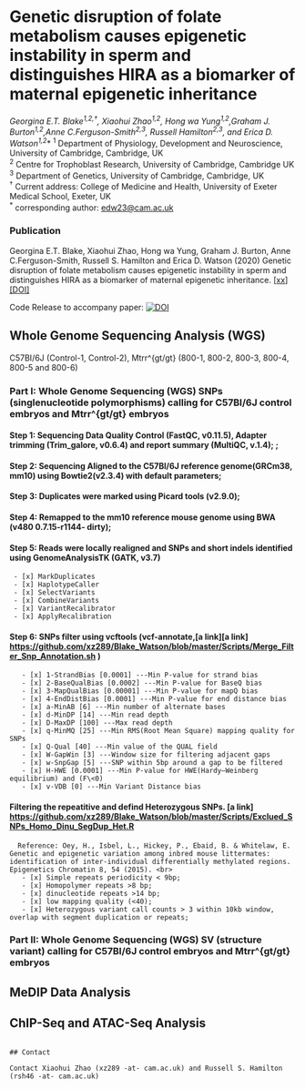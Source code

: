 # Genetic disruption of folate metabolism causes epigenetic instability in sperm and distinguishes HIRA as a biomarker of maternal epigenetic inheritance
**Georgina E.T. Blake<sup>1,2,†</sup>, Xiaohui Zhao<sup>1,2</sup>, Hong wa Yung<sup>1,2</sup>,Graham J. Burton<sup>1,2</sup>,Anne C.Ferguson-Smith<sup>2,3</sup>,
Russell Hamilton<sup>2,3</sup>, and Erica D. Watson<sup>1,2*</sup>**
<sup>1</sup> Department of Physiology, Development and Neuroscience, University of Cambridge, Cambridge, UK <br>
<sup>2</sup> Centre for Trophoblast Research, University of Cambridge, Cambridge UK<br>
<sup>3</sup> Department of Genetics, University of Cambridge, Cambridge, UK<br>
<sup>†</sup> Current address: College of Medicine and Health, University of Exeter Medical School, Exeter, UK<br>
<sup>*</sup> corresponding author: edw23@cam.ac.uk<br>

### Publication ###

Georgina E.T. Blake, Xiaohui Zhao, Hong wa Yung, Graham J. Burton, Anne C.Ferguson-Smith, Russell S. Hamilton and Erica D. Watson (2020) Genetic disruption of folate metabolism causes epigenetic instability in sperm and distinguishes HIRA as a biomarker of maternal epigenetic inheritance. [[xx]](http://www.xx) [[DOI]](https://doi.org/xx)

Code Release to accompany paper: [![DOI](xx)](xx)


## Whole Genome Sequencing Analysis (WGS) <br>
 C57BI/6J (Control-1, Control-2), Mtrr^{gt/gt} (800-1, 800-2, 800-3, 800-4, 800-5 and 800-6)
### Part I: Whole Genome Sequencing (WGS) SNPs (singlenucleotide polymorphisms) calling for C57BI/6J control embryos and Mtrr^{gt/gt} embryos
#### Step 1: Sequencing Data Quality Control (FastQC, v0.11.5), Adapter trimming (Trim_galore, v0.6.4) and report summary (MultiQC, v.1.4); ;
#### Step 2: Sequencing Aligned to the C57Bl/6J reference genome(GRCm38, mm10) using Bowtie2(v2.3.4) with default parameters;
#### Step 3: Duplicates were marked using Picard tools (v2.9.0);
#### Step 4: Remapped to the mm10 reference mouse genome using BWA (v480 0.7.15-r1144- dirty);
#### Step 5: Reads were locally realigned and SNPs and short indels identified using GenomeAnalysisTK (GATK, v3.7) <br>
     - [x] MarkDuplicates
     - [x] HaplotypeCaller
     - [x] SelectVariants
     - [x] CombineVariants
     - [x] VariantRecalibrator
     - [x] ApplyRecalibration
#### Step 6: SNPs filter using vcftools (vcf-annotate,[a link][a link] https://github.com/xz289/Blake_Watson/blob/master/Scripts/Merge_Filter_Snp_Annotation.sh ) <br>
       - [x] 1-StrandBias [0.0001] ---Min P-value for strand bias
       - [x] 2-BaseQualBias [0.0002] ---Min P-value for BaseQ bias
       - [x] 3-MapQualBias [0.00001] ---Min P-value for mapQ bias
       - [x] 4-EndDistBias [0.0001] ---Min P-value for end distance bias
       - [x] a-MinAB [6] ---Min number of alternate bases
       - [x] d-MinDP [14] ---Min read depth
       - [x] D-MaxDP [100] ---Max read depth
       - [x] q-MinMQ [25] ---Min RMS(Root Mean Square) mapping quality for SNPs
       - [x] Q-Qual [40] ---Min value of the QUAL field
       - [x] W-GapWin [3] ---Window size for filtering adjacent gaps
       - [x] w-SnpGap [5] ---SNP within 5bp around a gap to be filtered
       - [x] H-HWE [0.0001] ---Min P-value for HWE(Hardy–Weinberg equilibrium) and (F\<0)
       - [x] v-VDB [0] ---Min Variant Distance bias
#### Filtering the repeatitive and defind Heterozygous SNPs. [a link] https://github.com/xz289/Blake_Watson/blob/master/Scripts/Exclued_SNPs_Homo_Dinu_SegDup_Het.R <br>
      Reference: Oey, H., Isbel, L., Hickey, P., Ebaid, B. & Whitelaw, E. Genetic and epigenetic variation among inbred mouse littermates: identification of inter-individual differentially methylated regions. Epigenetics Chromatin 8, 54 (2015). <br>
       - [x] Simple repeats periodicity < 9bp;
       - [x] Homopolymer repeats >8 bp;
       - [x] dinucleotide repeats >14 bp;
       - [x] low mapping quality (<40);
       - [x] Heterozygous variant call counts > 3 within 10kb window, overlap with segment duplication or repeats;
### Part II: Whole Genome Sequencing (WGS) SV (structure variant) calling for C57BI/6J control embryos and Mtrr^{gt/gt} embryos


## MeDIP Data Analysis <br>

## ChIP-Seq and ATAC-Seq Analysis



````

## Contact

Contact Xiaohui Zhao (xz289 -at- cam.ac.uk) and Russell S. Hamilton (rsh46 -at- cam.ac.uk)
